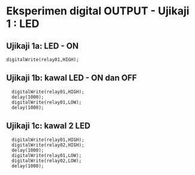 # **Eksperimen digital OUTPUT - Ujikaji 1 : LED**

## Ujikaji 1a: LED - ON
```
digitalWrite(relay01,HIGH);
```

## Ujikaji 1b: kawal LED - ON dan OFF
```
  digitalWrite(relay01,HIGH);
  delay(1000);
  digitalWrite(relay01,LOW);
  delay(1000);
```
## Ujikaji 1c: kawal 2 LED
```
  digitalWrite(relay01,HIGH);
  digitalWrite(relay02,HIGH);
  delay(1000);
  digitalWrite(relay01,LOW);
  digitalWrite(relay02,LOW);
  delay(1000);
```
